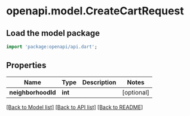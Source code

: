 # openapi.model.CreateCartRequest

## Load the model package
```dart
import 'package:openapi/api.dart';
```

## Properties
Name | Type | Description | Notes
------------ | ------------- | ------------- | -------------
**neighborhoodId** | **int** |  | [optional] 

[[Back to Model list]](../README.md#documentation-for-models) [[Back to API list]](../README.md#documentation-for-api-endpoints) [[Back to README]](../README.md)


